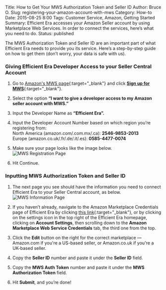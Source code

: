 Title: How to Get Your MWS Authorization Token and Seller ID
Author: Bruce O.
Slug: registering-your-amazon-account-with-mws
Category: How-to
Date: 2015-08-25 8:00
Tags: Customer Service, Amazon, Getting Started
Summary: Efficient Era accesses your Amazon Seller account by using Marketplace Web Services. In order to connect the services, here’s what you need to do.
Status: published

The MWS Authorization Token and Seller ID are an important part of what Efficient Era needs to provide you its service. Here’s a step-by-step guide on how to get them (don’t worry, your data is safe with us). 

### Giving Efficient Era Developer Access to your Seller Central Account

1. Go to [Amazon's MWS page](https://developer.amazonservices.com/){:target="_blank"} and click [**Sign up for MWS**](https://developer.amazonservices.com/gp/mws/registration/register.html){:target="_blank"}.  

2. Select the option **“I want to give a developer access to my Amazon seller account with MWS.”**

3. Input the Developer Name as **“Efficient Era”.**
4. Input the Developer Account Number based on which region you’re registering from:  
North America (amazon.com/.com.mx/.ca): **2546-9853-2013**  
Europe (amazon.co.uk/.fr/.de/.it/.es): **0585-4477-0074**  

5. Make sure your page looks like the image below.
![MWS Registration Page](/images/blog/2015/08/registering_amazon_mws_1.jpg)  

6. Hit Continue.

### Inputting MWS Authorization Token and Seller ID

1. The next page you see should have the information you need to connect Efficient Era to your Seller Central account, as below.
![MWS Information Page](/images/blog/2015/08/registering_amazon_mws_2.jpg)

2. If you haven’t already, navigate to the Amazon Marketplace Credentials page of Efficient Era by clicking [this link][SettingsLink]{:target="_blank"}, or by clicking on the settings icon in the top right of the Efficient Era homepage, clicking on **Account Settings**, then scrolling down to the **Amazon Marketplace Web Service Credentials** tab, the third one from the top.

[SettingsLink]: https://app.efficientera.com/settings/#/dash

3. Click the **Edit** button on the right for the correct marketplace — Amazon.com if you're a US-based seller, or Amazon.co.uk if you're a UK-based seller.

4. Copy the **Seller ID** number and paste it under the **Seller ID** field.

5. Copy the **MWS Auth Token** number and paste it under the **MWS Authorization Token** field.

6. Hit **Submit**, and you’re done!




